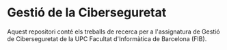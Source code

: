 # Gestió de la Ciberseguretat

Aquest repositori conté els treballs de recerca per a l'assignatura de Gestió de Ciberseguretat de la UPC Facultat d'Informàtica de Barcelona (FIB).